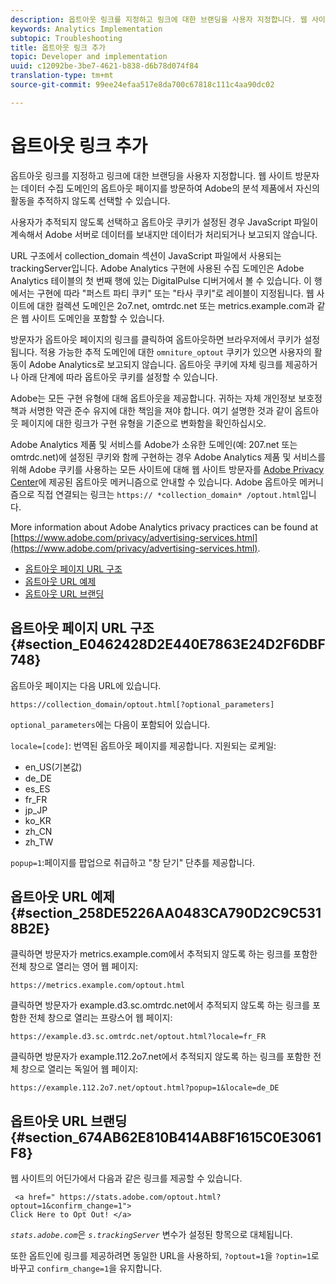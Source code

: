 ```yaml
---
description: 옵트아웃 링크를 지정하고 링크에 대한 브랜딩을 사용자 지정합니다. 웹 사이트 방문자는 데이터 수집 도메인의 옵트아웃 페이지를 방문하여 Adobe의 분석 제품에서 자신의 활동을 추적하지 않도록 선택할 수 있습니다.
keywords: Analytics Implementation
subtopic: Troubleshooting
title: 옵트아웃 링크 추가
topic: Developer and implementation
uuid: c12092be-3be7-4621-b838-d6b78d074f84
translation-type: tm+mt
source-git-commit: 99ee24efaa517e8da700c67818c111c4aa90dc02

---
```



# 옵트아웃 링크 추가

옵트아웃 링크를 지정하고 링크에 대한 브랜딩을 사용자 지정합니다. 웹 사이트 방문자는 데이터 수집 도메인의 옵트아웃 페이지를 방문하여 Adobe의 분석 제품에서 자신의 활동을 추적하지 않도록 선택할 수 있습니다.

사용자가 추적되지 않도록 선택하고 옵트아웃 쿠키가 설정된 경우 JavaScript 파일이 계속해서 Adobe 서버로 데이터를 보내지만 데이터가 처리되거나 보고되지 않습니다.

URL 구조에서 collection_domain 섹션이 JavaScript 파일에서 사용되는 trackingServer입니다. Adobe Analytics 구현에 사용된 수집 도메인은 Adobe Analytics 테이블의 첫 번째 행에 있는 DigitalPulse 디버거에서 볼 수 있습니다. 이 행에서는 구현에 따라 "퍼스트 파티 쿠키" 또는 "타사 쿠키"로 레이블이 지정됩니다. 웹 사이트에 대한 컬렉션 도메인은 2o7.net, omtrdc.net 또는 metrics.example.com과 같은 웹 사이트 도메인을 포함할 수 있습니다.

방문자가 옵트아웃 페이지의 링크를 클릭하여 옵트아웃하면 브라우저에서 쿠키가 설정됩니다. 적용 가능한 추적 도메인에 대한 `omniture_optout` 쿠키가 있으면 사용자의 활동이 Adobe Analytics로 보고되지 않습니다. 옵트아웃 쿠키에 자체 링크를 제공하거나 아래 단계에 따라 옵트아웃 쿠키를 설정할 수 있습니다.

Adobe는 모든 구현 유형에 대해 옵트아웃을 제공합니다. 귀하는 자체 개인정보 보호정책과 서명한 약관 준수 유지에 대한 책임을 져야 합니다. 여기 설명한 것과 같이 옵트아웃 페이지에 대한 링크가 구현 유형을 기준으로 변화함을 확인하십시오.

Adobe Analytics 제품 및 서비스를 Adobe가 소유한 도메인(예: 207.net 또는 omtrdc.net)에 설정된 쿠키와 함께 구현하는 경우 Adobe Analytics 제품 및 서비스를 위해 Adobe 쿠키를 사용하는 모든 사이트에 대해 웹 사이트 방문자를 [Adobe Privacy Center](https://www.adobe.com/privacy/opt-out.html)에 제공된 옵트아웃 메커니즘으로 안내할 수 있습니다. Adobe 옵트아웃 메커니즘으로 직접 연결되는 링크는 `https:// *collection_domain* /optout.html`입니다.

More information about Adobe Analytics privacy practices can be found at [https://www.adobe.com/privacy/advertising-services.html](https://www.adobe.com/privacy/advertising-services.html).

* [옵트아웃 페이지 URL 구조](/help/implement/js-implementation/data-collection/opt-out-link.md#section_E0462428D2E440E7863E24D2F6DBF748)
* [옵트아웃 URL 예제](/help/implement/js-implementation/data-collection/opt-out-link.md#section_258DE5226AA0483CA790D2C9C5318B2E)
* [옵트아웃 URL 브랜딩](/help/implement/js-implementation/data-collection/opt-out-link.md#section_674AB62E810B414AB8F1615C0E3061F8)

## 옵트아웃 페이지 URL 구조 {#section_E0462428D2E440E7863E24D2F6DBF748}

옵트아웃 페이지는 다음 URL에 있습니다.

```
https://collection_domain/optout.html[?optional_parameters]
```

`optional_parameters`에는 다음이 포함되어 있습니다.

`locale=[code]`: 번역된 옵트아웃 페이지를 제공합니다. 지원되는 로케일:

* en_US(기본값)
* de_DE
* es_ES
* fr_FR
* jp_JP
* ko_KR
* zh_CN
* zh_TW

`popup=1`:페이지를 팝업으로 취급하고 "창 닫기" 단추를 제공합니다.

## 옵트아웃 URL 예제 {#section_258DE5226AA0483CA790D2C9C5318B2E}

클릭하면 방문자가 metrics.example.com에서 추적되지 않도록 하는 링크를 포함한 전체 창으로 열리는 영어 웹 페이지:

```
https://metrics.example.com/optout.html
```

클릭하면 방문자가 example.d3.sc.omtrdc.net에서 추적되지 않도록 하는 링크를 포함한 전체 창으로 열리는 프랑스어 웹 페이지:

```
https://example.d3.sc.omtrdc.net/optout.html?locale=fr_FR
```

클릭하면 방문자가 example.112.2o7.net에서 추적되지 않도록 하는 링크를 포함한 전체 창으로 열리는 독일어 웹 페이지:

```
https://example.112.2o7.net/optout.html?popup=1&locale=de_DE
```

## 옵트아웃 URL 브랜딩 {#section_674AB62E810B414AB8F1615C0E3061F8}

웹 사이트의 어딘가에서 다음과 같은 링크를 제공할 수 있습니다.

```
 <a href=" https://stats.adobe.com/optout.html?optout=1&confirm_change=1">
Click Here to Opt Out! </a>
```

  *`stats.adobe.com`*&#x200B;은 *`s.trackingServer`* 변수가 설정된 항목으로 대체됩니다.

또한 옵트인에 링크를 제공하려면 동일한 URL을 사용하되, `?optout=1`을 `?optin=1`로 바꾸고 `confirm_change=1`을 유지합니다.
